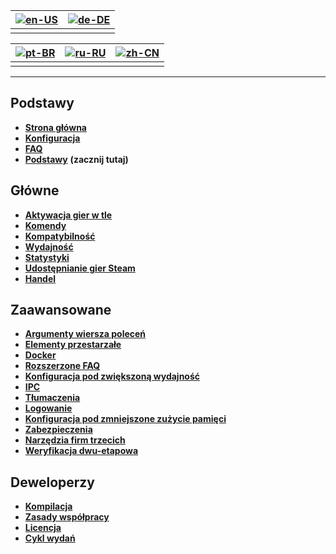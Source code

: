| [![en-US](https://raw.githubusercontent.com/hjnilsson/country-flags/master/png100px/us.png)](https://github.com/JustArchiNET/ArchiSteamFarm/wiki/Home) | [![de-DE](https://raw.githubusercontent.com/hjnilsson/country-flags/master/png100px/de.png)](https://github.com/JustArchiNET/ArchiSteamFarm/wiki/Home-de-DE) |
| ------------------------------------------------------------------------------------------------------------------------------------------------------ | ------------------------------------------------------------------------------------------------------------------------------------------------------------ |
|                                                                                                                                                        |                                                                                                                                                              |

| [![pt-BR](https://raw.githubusercontent.com/hjnilsson/country-flags/master/png100px/br.png)](https://github.com/JustArchiNET/ArchiSteamFarm/wiki/Home-pt-BR) | [![ru-RU](https://raw.githubusercontent.com/hjnilsson/country-flags/master/png100px/ru.png)](https://github.com/JustArchiNET/ArchiSteamFarm/wiki/Home-ru-RU) | [![zh-CN](https://raw.githubusercontent.com/hjnilsson/country-flags/master/png100px/cn.png)](https://github.com/JustArchiNET/ArchiSteamFarm/wiki/Home-zh-CN) |
| ------------------------------------------------------------------------------------------------------------------------------------------------------------ | ------------------------------------------------------------------------------------------------------------------------------------------------------------ | ------------------------------------------------------------------------------------------------------------------------------------------------------------ |
|                                                                                                                                                              |                                                                                                                                                              |                                                                                                                                                              |

* * *

## Podstawy

* **[Strona główna](https://github.com/JustArchiNET/ArchiSteamFarm/wiki/Home-pl-PL)**
* **[Konfiguracja](https://github.com/JustArchiNET/ArchiSteamFarm/wiki/Configuration-pl-PL)**
* **[FAQ](https://github.com/JustArchiNET/ArchiSteamFarm/wiki/FAQ-pl-PL)**
* **[Podstawy](https://github.com/JustArchiNET/ArchiSteamFarm/wiki/Setting-up-pl-PL)** **(zacznij tutaj)**

## Główne

* **[Aktywacja gier w tle](https://github.com/JustArchiNET/ArchiSteamFarm/wiki/Background-games-redeemer-pl-PL)**
* **[Komendy](https://github.com/JustArchiNET/ArchiSteamFarm/wiki/Commands-pl-PL)**
* **[Kompatybilność](https://github.com/JustArchiNET/ArchiSteamFarm/wiki/Compatibility-pl-PL)**
* **[Wydajność](https://github.com/JustArchiNET/ArchiSteamFarm/wiki/Performance-pl-PL)**
* **[Statystyki](https://github.com/JustArchiNET/ArchiSteamFarm/wiki/Statistics-pl-PL)**
* **[Udostępnianie gier Steam](https://github.com/JustArchiNET/ArchiSteamFarm/wiki/Steam-Family-Sharing-pl-PL)**
* **[Handel](https://github.com/JustArchiNET/ArchiSteamFarm/wiki/Trading-pl-PL)**

## Zaawansowane

* **[Argumenty wiersza poleceń](https://github.com/JustArchiNET/ArchiSteamFarm/wiki/Command-line-arguments-pl-PL)**
* **[Elementy przestarzałe](https://github.com/JustArchiNET/ArchiSteamFarm/wiki/Deprecation-pl-PL)**
* **[Docker](https://github.com/JustArchiNET/ArchiSteamFarm/wiki/Docker-pl-PL)**
* **[Rozszerzone FAQ](https://github.com/JustArchiNET/ArchiSteamFarm/wiki/Extended-FAQ-pl-PL)**
* **[Konfiguracja pod zwiększoną wydajność](https://github.com/JustArchiNET/ArchiSteamFarm/wiki/High-performance-setup-pl-PL)**
* **[IPC](https://github.com/JustArchiNET/ArchiSteamFarm/wiki/IPC-pl-PL)**
* **[Tłumaczenia](https://github.com/JustArchiNET/ArchiSteamFarm/wiki/Localization-pl-PL)**
* **[Logowanie](https://github.com/JustArchiNET/ArchiSteamFarm/wiki/Logging-pl-PL)**
* **[Konfiguracja pod zmniejszone zużycie pamięci](https://github.com/JustArchiNET/ArchiSteamFarm/wiki/Low-memory-setup-pl-PL)**
* **[Zabezpieczenia](https://github.com/JustArchiNET/ArchiSteamFarm/wiki/Security-pl-PL)**
* **[Narzędzia firm trzecich](https://github.com/JustArchiNET/ArchiSteamFarm/wiki/Third-party-tools-pl-PL)**
* **[Weryfikacja dwu-etapowa](https://github.com/JustArchiNET/ArchiSteamFarm/wiki/Two-factor-authentication-pl-PL)**

## Deweloperzy

* **[Kompilacja](https://github.com/JustArchiNET/ArchiSteamFarm/wiki/Compilation-pl-PL)**
* **[Zasady współpracy](https://github.com/JustArchiNET/ArchiSteamFarm/blob/master/.github/CONTRIBUTING.md)**
* **[Licencja](https://github.com/JustArchiNET/ArchiSteamFarm/wiki/License-pl-PL)**
* **[Cykl wydań](https://github.com/JustArchiNET/ArchiSteamFarm/wiki/Release-cycle-pl-PL)**
